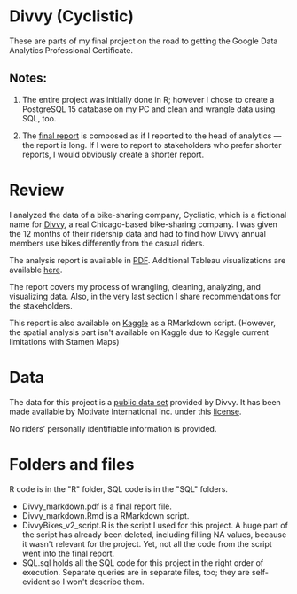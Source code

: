 # Divvy (Cyclistic)

These are parts of my final project on the road to getting the Google Data Analytics Professional Certificate.

## Notes:

1. The entire project was initially done in R; however I chose to create a PostgreSQL 15 database on my PC and clean and wrangle data using SQL, too.

2. The [final report](https://github.com/EugeneBezuglov/divvy/blob/main/R/Divvy_markdown.pdf) is composed as if I reported to the head of analytics — the report is long. If I were to report to stakeholders who prefer shorter reports, I would obviously create a shorter report.

# Review

I analyzed the data of a bike-sharing company, Cyclistic, which is a fictional name for [Divvy](https://divvybikes.com/about), a real Chicago-based bike-sharing company. I was given the 12 months of their ridership data and had to find how Divvy annual members use bikes differently from the casual riders.

The analysis report is available in [PDF](https://github.com/EugeneBezuglov/divvy/blob/main/R/Divvy_markdown.pdf). Additional Tableau visualizations are available [here](https://public.tableau.com/app/profile/eugene8546/viz/Story_Divvy/StoryDivvy).

The report covers my process of wrangling, cleaning, analyzing, and visualizing data. Also, in the very last section I share recommendations for the stakeholders.

This report is also available on [Kaggle](https://www.kaggle.com/code/johncornish/divvy) as a RMarkdown script. (However, the spatial analysis part isn't available on Kaggle due to Kaggle current limitations with Stamen Maps)

# Data

The data for this project is a [public data set](https://divvy-tripdata.s3.amazonaws.com/index.html) provided by Divvy. It
has been made available by Motivate International Inc. under this [license](https://ride.divvybikes.com/data-license-agreement).

No riders’ personally identifiable information is provided.

# Folders and files

R code is in the "R" folder, SQL code is in the "SQL" folders. 

* Divvy_markdown.pdf is a final report file.
* Divvy_markdown.Rmd is a RMarkdown script.
* DivvyBikes_v2_script.R is the script I used for this project. A huge part of the script has already been deleted, including filling NA values, because it wasn't relevant for the project. Yet, not all the code from the script went into the final report.
* SQL.sql holds all the SQL code for this project in the right order of execution. Separate queries are in separate files, too; they are self-evident so I won't describe them.



